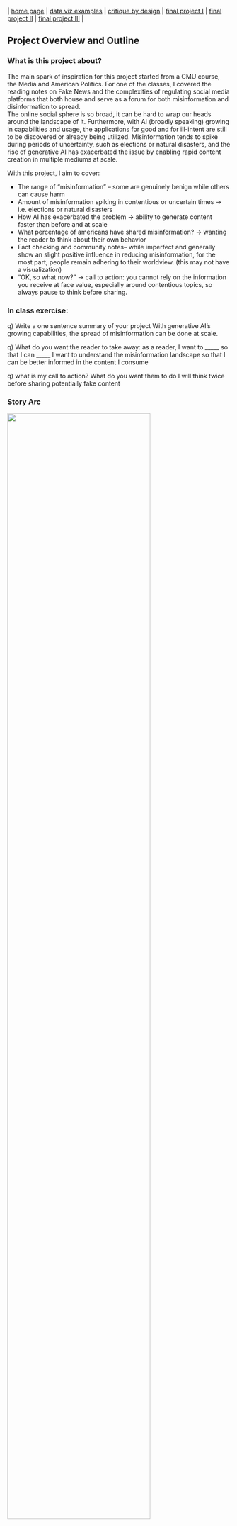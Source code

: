 | [home page]([https://cmustudent.github.io//](https://danningwho.github.io/danning-hu-portfolio/)) | [data viz examples](dataviz-examples) | [critique by design](critique-by-design) | [final project I](final-project-part-one) | [final project II](final-project-part-two) | [final project III](final-project-part-three) |


## Project Overview and Outline
### What is this project about?
The main spark of inspiration for this project started from a CMU course, the Media and American Politics. For one of the classes, I covered the reading notes on Fake News and the complexities of regulating social media platforms that both house and serve as a forum for both misinformation and disinformation to spread.  
The online social sphere is so broad, it can be hard to wrap our heads around the landscape of it. Furthermore, with AI (broadly speaking) growing in capabilities and usage, the applications for good and for ill-intent are still to be discovered or already being utilized. Misinformation tends to spike during periods of uncertainty, such as elections or natural disasters, and the rise of generative AI has exacerbated the issue by enabling rapid content creation in multiple mediums at scale. 

With this project, I aim to cover:
- The range of “misinformation” – some are genuinely benign while others can cause harm
- Amount of misinformation spiking in contentious or uncertain times → i.e. elections or natural disasters
- How AI has exacerbated the problem → ability to generate content faster than before and at scale
- What percentage of americans have shared misinformation? → wanting the reader to think about their own behavior
- Fact checking and community notes– while imperfect and generally show an slight positive influence in reducing misinformation, for the most part, people remain adhering to their worldview. (this may not have a visualization)
- “OK, so what now?” → call to action: you cannot rely on the information you receive at face value, especially around contentious topics, so always pause to think before sharing.

### In class exercise: 
q) Write a one sentence summary of your project
With generative AI’s growing capabilities, the spread of misinformation can be done at scale.

q) What do you want the reader to take away: as a reader, I want to _____ so that I can _____
I want to understand the misinformation landscape so that I can be better informed in the content I consume

q) what is my call to action? What do you want them to do
I will think twice before sharing potentially fake content


### Story Arc
<img src="Project data story.jpg" width="80%"/>

## Initial Sketches
<img src="initial_sketches.jpeg" width="80%"/>

## Data
This data is from the OECD measuring the ability of adults to identify online disinformation generated by AI from around the globe. I will be using this to contextualize a (primarily) US based audience on their ability to spot disinformation compared to others.
https://goingdigital.oecd.org/en/indicator/81 
There is some time series data and the proliferation of fake news sites. I want to use this data to showcase the spike during “contentious periods” such as elections. It is also useful to see the trends of fake news sites as well.
Allcott, Hunt; Gentzkow, Matthew; Yu, Chuan, 2023, "Replication Data for: Trends in the Diffusion of Misinformation on Social Media", https://doi.org/10.7910/DVN/YAR9FU, Harvard Dataverse, V1, UNF:6:kqgEgg58izRh9Y5BOzAykg== [fileUNF]
Replication Data for: Trends in the Diffusion of Misinformation on Social Media
https://dataverse.harvard.edu/dataset.xhtml?persistentId=doi:10.7910/DVN/YAR9FU
Specifically the fake news sites data over time: https://dataverse.harvard.edu/file.xhtml?fileId=3391734&version=1.0&toolType=PREVIEW 
This is the AMMeBa (Annotated Misinformation, Media-Based) Dataset created by Google and Duke containing over 140,000 fact checked urls. I plan to use this dataset to show the proliferation of AI in misinformation and to add more information to the landscape.
https://www.kaggle.com/datasets/googleai/in-the-wild-misinformation-media 

## Method and medium
I plan to use Shorthand and Tableau (and excel if needed) to complete my project. Shorthand will be the hosting platform and I will use Tableau for all data visualizations.


## In-class critique
What worked?
- The topic itself seems to be interesting/can hook people in
- The datasets found support the story well
What didn’t work
- May want to narrow down and refine the story a bit more
- What questions came up
- “What is your story structure?”
What new inspiration arose
- Correlating to time periods will be very important


## References
Adam, D. (n.d.). Does Fact-Checking Work? Here’s What the Science Says. Scientific American. Retrieved February 2, 2025, from https://www.scientificamerican.com/article/does-fact-checking-work-on-social-media/
AMMeBa: A Large-Scale Survey and Dataset of Media-Based Misinformation In-The-Wild. (n.d.). Retrieved February 2, 2025, from https://arxiv.org/html/2405.11697v1
Chuai, Y., Tian, H., Pröllochs, N., & Lenzini, G. (2024). Did the Roll-Out of Community Notes Reduce Engagement With Misinformation on X/Twitter? Proc. ACM Hum.-Comput. Interact., 8(CSCW2), 428:1-428:52. https://doi.org/10.1145/3686967
Fake news shared on social media U.S. (n.d.). Statista. Retrieved February 2, 2025, from https://www.statista.com/statistics/657111/fake-news-sharing-online/
Goldstein, J. A., Chao, J., Grossman, S., Stamos, A., & Tomz, M. (2024). How persuasive is AI-generated propaganda? PNAS Nexus, 3(2), pgae034. https://doi.org/10.1093/pnasnexus/pgae034
OECD. (2024). The OECD Truth Quest Survey: Methodology and findings.
OECD Going Digital Toolkit. (n.d.). Ability of adults to identify online disinformation created by generative AI [Dataset]. https://www.oecd.org/going-digital-toolkit
Pearson, J. (2024, May 28). Google research shows the fast rise of AI-generated misinformation. CBC News. https://www.cbc.ca/news/science/artificial-intelligence-misinformation-google-1.7217275
The news media sounded the alarm on coronavirus for months—But few listened. Why? (n.d.). Nieman Lab. Retrieved February 3, 2025, from https://www.niemanlab.org/2020/03/the-news-media-sounded-the-alarm-on-coronavirus-for-months-but-few-listened-why/
Tomz, M. (2024). How Persuasive is AI-Generated Propaganda? [Dataset]. Harvard Dataverse. https://doi.org/10.7910/DVN/LAZ7AA

## AI acknowledgements
No AI was used for this assignment.
